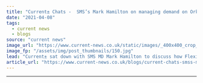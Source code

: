 ```yaml
---
title: "Current± Chats -  SMS’s Mark Hamilton on managing demand on Orkney and a new route to solar"
date: "2021-04-08"
tags: 
  - current news
  - blogs
source: "current news"
image_url: "https://www.current-news.co.uk/static/images/_400x400_crop_center-center/Solopower-credit-SMS.jpg"
image_fp: "/assets/img/post_thumbnails/150.jpg"
lead: "Current± sat down with SMS MD Mark Hamilton to discuss how FlexiGrid is managing demand in Orkney, what’s next for the ReFLEX project and what Solopower has to offer."
article_url: "https://www.current-news.co.uk/blogs/current-chats-smss-mark-hamilton-on-managing-demand-on-orkney-and-a-new-route-to-solar?utm_source=rss-feeds&utm_medium=rss&utm_campaign=rss"
---
```


---
